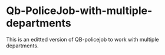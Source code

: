 # Qb-PoliceJob-with-multiple-departments
This is an editted version of QB-policejob to work with multiple departments.
